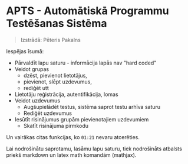 # APTS - Automātiskā Programmu Testēšanas Sistēma

> Izstrādā: Pēteris Pakalns

Iespējas īsumā:
* Pārvaldīt lapu saturu - informācija lapās nav "hard coded"
* Veidot grupas
  * dzēst, pievienot lietotājus,
  * pievienot, slēpt uzdevumus,
  * rediģēt utt
* Lietotāju reģistrācija, autentifikācija, lomas
* Veidot uzdevumus
  * Augšupielādēt testus, sistēma saprot testu arhīva saturu
  * Rediģēt uzdevumus
* Iesūtīt risinājumus grupām pievienotajiem uzdevumiem
  * Skatīt risinājuma pirmkodu

Un vairākas citas funkcijas, ko `01:21` nevaru atcerēties.

Lai nodrošinātu saprotamu, lasāmu lapu saturu, tiek nodrošināts atbalsts priekš markdown un latex math komandām (mathjax).

